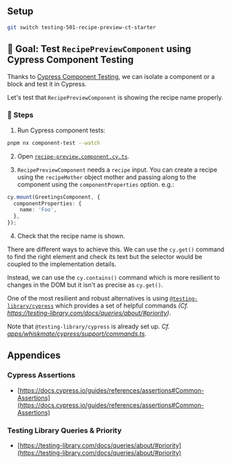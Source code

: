 ## Setup

```sh
git switch testing-501-recipe-preview-ct-starter
```

## 🎯 Goal: Test `RecipePreviewComponent` using Cypress Component Testing

Thanks to [Cypress Component Testing](https://docs.cypress.io/guides/component-testing/introduction), we can isolate a component or a block and test it in Cypress.

Let's test that `RecipePreviewComponent` is showing the recipe name properly.

### 📝 Steps

1. Run Cypress component tests:

```sh
pnpm nx component-test --watch
```

2. Open [`recipe-preview.component.cy.ts`](../apps/whiskmate/src/app/recipe/recipe-preview.component.cy.ts).

3. `RecipePreviewComponent` needs a `recipe` input. You can create a recipe using the `recipeMother` object mother and passing along to the component using the `componentProperties` option. e.g.:

```ts
cy.mount(GreetingsComponent, {
  componentProperties: {
    name: 'Foo',
  },
});
```

4. Check that the recipe name is shown.

There are different ways to achieve this. We can use the `cy.get()` command to find the right element and check its text but the selector would be coupled to the implementation details.

Instead, we can use the `cy.contains()` command which is more resilient to changes in the DOM but it isn't as precise as `cy.get()`.

One of the most resilient and robust alternatives is using [`@testing-library/cypress`](https://github.com/testing-library/cypress-testing-library) which provides a set of helpful commands _(Cf. https://testing-library.com/docs/queries/about/#priority)_.

Note that `@testing-library/cypress` is already set up. _Cf. [apps/whiskmate/cypress/support/commands.ts](../apps/whiskmate/cypress/support/commands.ts)._

## Appendices

### Cypress Assertions

- [https://docs.cypress.io/guides/references/assertions#Common-Assertions](https://docs.cypress.io/guides/references/assertions#Common-Assertions)

### Testing Library Queries & Priority

- [https://testing-library.com/docs/queries/about/#priority](https://testing-library.com/docs/queries/about/#priority)
